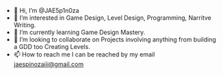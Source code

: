 - 👋 Hi, I’m @JAE5p1n0za
- 👀 I’m interested in Game Design, Level Design, Programming, Narritve Writing.
- 🌱 I’m currently learning Game Design Mastery.
- 💞️ I’m looking to collaborate on Projects involving anything from building a GDD too Creating Levels.
- 📫 How to reach me I can be reached by my email jaespinozaiii@gmail.com

<!---
JAE5p1n0za/JAE5p1n0za is a ✨ special ✨ repository because its `README.md` (this file) appears on your GitHub profile.
You can click the Preview link to take a look at your changes.
--->
